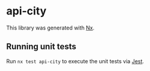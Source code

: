 # api-city

This library was generated with [Nx](https://nx.dev).

## Running unit tests

Run `nx test api-city` to execute the unit tests via [Jest](https://jestjs.io).
